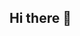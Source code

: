 ## Hi there 👋

<!--
**madnessproductions/MadnessProductions** is a ✨ _special_ ✨ repository because its `README.md` (this file) appears on your GitHub profile.

Here are some ideas to get you started:

- 🔭 I’m currently working on Social media
- 🌱 I’m currently learning how to impulse and grow bussines
- 👯 I’m looking to collaborate on any bussines that requires me
- 🤔 I’m looking for help with getting experence
- 📫 How to reach me: @markus_madness marcmarinmartinez99@gmal.com
- ⚡ Fun fact: I love motorsports
-->
